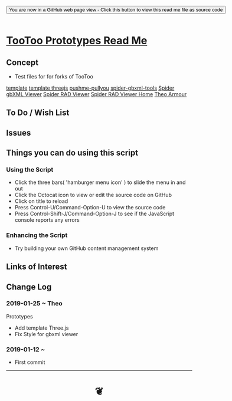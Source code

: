 
<span style=display:none; >[You are now in a GitHub source code view - click this link to view Read Me file as a web page]( https://pushme-pullyou.github.io/tootoo13/#prototypes/README.md "View file as a web page." ) </span>

<div><input type=button class = "btn btn-secondary btn-sm" onclick=window.location.href="https://github.com/pushme-pullyou/tootoo13/blob/master/prototypes/README.md"
value="You are now in a GitHub web page view - Click this button to view this read me file as source code" ></div>

<br>

# [TooToo Prototypes Read Me]( #prototypes/README.md )

<!--
<iframe src=https://pushme-pullyou.github.io/tootoo13/prototypes/prototypes.html width=100% height=500px >Iframes are not viewable in GitHub source code views</iframe>
_<small>Prototypes</small>_

## Full Screen: [Prototypes]( https://pushme-pullyou.github.io/tootoo13/prototypes/prototypes.html )
-->


## Concept

* Test files for for forks of TooToo

[template]( prototypes/0-template/index.html )
[template threejs]( prototypes/0-template-threejs/index.html )
[pushme-pullyou]( prototypes/pushme-pullyou/index.html )
[spider-gbxml-tools]( prototypes/spider-gbxml-tools/index.html )
[Spider gbXML Viewer]( prototypes/spider-gbxml-viewer/index.html )
[Spider RAD Viewer]( prototypes/spider-rad-viewer/index.html )
[Spider RAD Viewer Home]( prototypes/spider-rad-viewer-home/index.html )
[Theo Armour]( prototypes/theo-armour/index.html )


## To Do / Wish List


## Issues


## Things you can do using this script

### Using the Script
* Click the three bars( 'hamburger menu icon' ) to slide the menu in and out
* Click the Octocat icon to view or edit the source code on GitHub
* Click on title to reload
* Press Control-U/Command-Option-U to view the source code
* Press Control-Shift-J/Command-Option-J to see if the JavaScript console reports any errors

### Enhancing the Script

* Try building your own GitHub content management system



## Links of Interest



## Change Log

### 2019-01-25 ~ Theo

Prototypes
* Add template Three.js
* Fix Style for gbxml viewer

### 2019-01-12 ~

* First commit


***

# <center title="hello!" ><a href=javascript:window.scrollTo(0,0); style=text-decoration:none; > ❦ </a></center>

